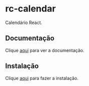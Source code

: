 # rc-calendar

Calendário React.

## Documentação

Clique [aqui](https://github.com/react-component/calendar) para ver a documentação.

## Instalação

Clique [aqui](https://www.npmjs.com/package/rc-calendar) para fazer a instalação.